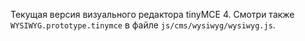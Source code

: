 Текущая версия визуального редактора tinyMCE 4. Смотри также `WYSIWYG.prototype.tinymce` в файле `js/cms/wysiwyg/wysiwyg.js`.

